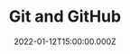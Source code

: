 ---
title: Git and GitHub
description: Description here
date: 2022-01-12T15:00:00.000Z
released: true
---